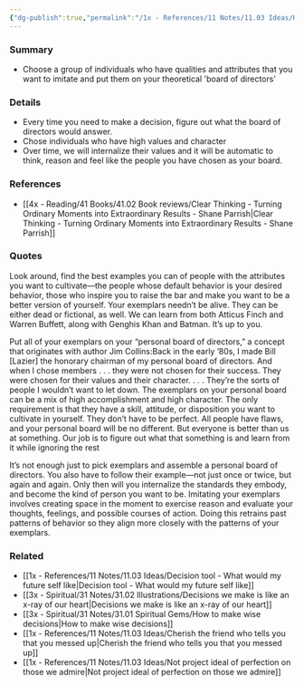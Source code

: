 ```yaml
---
{"dg-publish":true,"permalink":"/1x - References/11 Notes/11.03 Ideas/Have a personal board of directors as role models and decision makers/","title":"Have a personal board of directors as role models and decision makers","noteIcon":""}
---
```



### Summary
- Choose a group of individuals who have qualities and attributes that you want to imitate and put them on your theoretical 'board of directors'

### Details
- Every time you need to make a decision, figure out what the board of directors would answer. 
- Chose individuals who have high values and character
- Over time, we will internalize their values and it will be automatic to think, reason and feel like the people you have chosen as your board.

### References
- [[4x - Reading/41 Books/41.02 Book reviews/Clear Thinking - Turning Ordinary Moments into Extraordinary Results - Shane  Parrish\|Clear Thinking - Turning Ordinary Moments into Extraordinary Results - Shane  Parrish]]

### Quotes
Look around, find the best examples you can of people with the attributes you want to cultivate—the people whose default behavior is your desired behavior, those who inspire you to raise the bar and make you want to be a better version of yourself. Your exemplars needn’t be alive. They can be either dead or fictional, as well. We can learn from both Atticus Finch and Warren Buffett, along with Genghis Khan and Batman. It’s up to you.

Put all of your exemplars on your “personal board of directors,” a concept that originates with author Jim Collins:Back in the early ’80s, I made Bill [Lazier] the honorary chairman of my personal board of directors. And when I chose members . . . they were not chosen for their success. They were chosen for their values and their character. . . . They’re the sorts of people I wouldn’t want to let down.  The exemplars on your personal board can be a mix of high accomplishment and high character. The only requirement is that they have a skill, attitude, or disposition you want to cultivate in yourself. They don’t have to be perfect. All people have flaws, and your personal board will be no different. But everyone is better than us at something. Our job is to figure out what that something is and learn from it while ignoring the rest

It’s not enough just to pick exemplars and assemble a personal board of directors. You also have to follow their example—not just once or twice, but again and again. Only then will you internalize the standards they embody, and become the kind of person you want to be. Imitating your exemplars involves creating space in the moment to exercise reason and evaluate your thoughts, feelings, and possible courses of action. Doing this retrains past patterns of behavior so they align more closely with the patterns of your exemplars.

### Related
- [[1x - References/11 Notes/11.03 Ideas/Decision tool - What would my future self like\|Decision tool - What would my future self like]]
- [[3x - Spiritual/31 Notes/31.02 Illustrations/Decisions we make is like an x-ray of our heart\|Decisions we make is like an x-ray of our heart]]
- [[3x - Spiritual/31 Notes/31.01 Spiritual Gems/How to make wise decisions\|How to make wise decisions]]
- [[1x - References/11 Notes/11.03 Ideas/Cherish the friend who tells you that you messed up\|Cherish the friend who tells you that you messed up]]
- [[1x - References/11 Notes/11.03 Ideas/Not project ideal of perfection on those we admire\|Not project ideal of perfection on those we admire]]